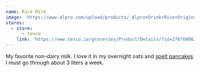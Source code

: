 ```yaml
---
name: Rice Milk
image: 'https://www.alpro.com/upload/products/_Alpro+Drink+Rice+Original+1L+edge+UK+copy_540x576_p.png'
stores:
  - store:
      - tesco
    link: 'https://www.tesco.ie/groceries/Product/Details/?id=276760063'
---
```



My favorite non-dairy milk. I love it in my overnight oats and [spelt pancakes](/recipes/breakfast/spelt-pancakes.html). I must go through about 3 liters a week.